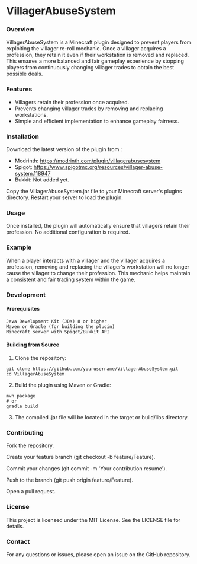 # VillagerAbuseSystem
### Overview

VillagerAbuseSystem is a Minecraft plugin designed to prevent players from exploiting the villager re-roll mechanic. Once a villager acquires a profession, they retain it even if their workstation is removed and replaced. This ensures a more balanced and fair gameplay experience by stopping players from continuously changing villager trades to obtain the best possible deals.

### Features

* Villagers retain their profession once acquired. 
* Prevents changing villager trades by removing and replacing workstations.
* Simple and efficient implementation to enhance gameplay fairness.

### Installation

Download the latest version of the plugin from :
* Modrinth: https://modrinth.com/plugin/villagerabusesystem
* Spigot: https://www.spigotmc.org/resources/villager-abuse-system.118947
* Bukkit: Not added yet.

Copy the VillagerAbuseSystem.jar file to your Minecraft server's plugins directory.
Restart your server to load the plugin.

### Usage

Once installed, the plugin will automatically ensure that villagers retain their profession. No additional configuration is required.

### Example

When a player interacts with a villager and the villager acquires a profession, removing and replacing the villager's workstation will no longer cause the villager to change their profession. This mechanic helps maintain a consistent and fair trading system within the game.
### Development
#### Prerequisites

    Java Development Kit (JDK) 8 or higher
    Maven or Gradle (for building the plugin)
    Minecraft server with Spigot/Bukkit API

#### Building from Source

  1. Clone the repository:

    git clone https://github.com/yourusername/VillagerAbuseSystem.git
    cd VillagerAbuseSystem

  2. Build the plugin using Maven or Gradle:

    mvn package
    # or
    gradle build

  3. The compiled .jar file will be located in the target or build/libs directory.

### Contributing

  Fork the repository.

  Create your feature branch (git checkout -b feature/Feature).

  Commit your changes (git commit -m 'Your contribution resume').

  Push to the branch (git push origin feature/Feature).

  Open a pull request.

### License

This project is licensed under the MIT License. See the LICENSE file for details.
### Contact

For any questions or issues, please open an issue on the GitHub repository.
